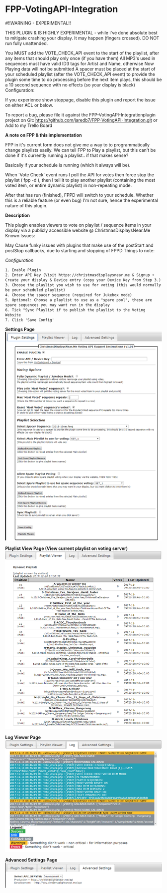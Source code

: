 # FPP-VotingAPI-Integration
#!!WARNING - EXPERIMENTAL!!

THIS PLUGIN & IS HIGHLY EXPERIMENTAL - while I've done absolute best to mitigate crashing your display. It may happen (fingers crossed).
DO NOT run fully unattended.

You MUST add the VOTE_CHECK_API event to the start of the playlist, after any items that should play only once (if you have them)
All MP3's used in sequences must have valid ID3 tags for Artist and Name, otherwise Now Playing data will not be submitted
A spacer must be placed at the start of your scheduled playlist (after the VOTE_CHECK_API event) to provide the plugin some time to do processing before the next item plays, this should be a 10 second sequence with no effects (so your display is black)
Configuration:

If you experience show stoppage, disable this plugin and report the issue on either ACL or below.

To report a bug, please file it against the FPP-VotingAPI-Integrationplugin project on Git: https://github.com/jaredb7/FPP-VotingAPI-Integration.git 
or Add to my Trello Board

**A note on FPP & this implementation**

FPP in it's current form does not give me a way to to programmatically change playlists easily.
We can tell FPP to Play a playlist, but this can't be done if it's currently running a playlist.. if that makes sense?

Basically if your schedule is running (which it always will be).
 
When 'Vote Check' event runs I poll the API for votes then force stop the playlist ( fpp -d ), then I tell it to play another playlist (containing the most voted item, or entire dynamic playlist) in non-repeating mode.

After that has run (finished), FPPD will switch to your schedule. Whether this is a reliable feature (or even bug) I'm not sure, hence the experimental nature of this plugin.

**Description**

This plugin enables viewers to vote on playlist / sequence items in your display via a publicly accessible website @ ChristmasDisplaysNear.Me
Known Issues:

May Cause funky issues with plugins that make use of the postStart and postStop callbacks, due to starting and stopping of FPPD
Things to note:

_Configuration_

    1. Enable Plugin
    2. Enter API Key (Visit https://christmasdisplaysnear.me & Signup + Create your display & Device entry (copy your Device Key from Step 3.)
    3. Choose the playlist you wish to use for voting (this would normally be your scheduled playlist)
    4. Choose the spacer sequence (required for Jukebox mode)
    5. Optional: Choose a playlist to use as a "spare pool", these are spare sequences you may want run in the display
    6. Tick "Sync Playlist if to publish the playlist to the Voting Website
    7. Click 'Save Config'

**Settings Page**       
![Alt text](/images/settings_page.png?raw=true "Settings Page")

**Playlist View Page (View current playlist on voting server)**       
![Alt text](/images/playlist_view_page.png?raw=true "Playlist View Page")

**Log Viewer Page**       
![Alt text](/images/log_viewer_page.png?raw=true "Log Viewer Page")

**Advanced Settings Page**       
![Alt text](/images/advanced_settings_page.png?raw=true "Advanced Settings Page")